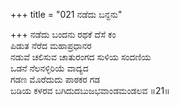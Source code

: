 +++
title = "021 ನಡೆದು ಬನ್ದನು"

+++
ನಡೆದು ಬಂದನು ರಥಕೆ ದೆಸೆ ಕಂ  
ಪಿಡುತ ನೆರೆದ ಮಹಾಪ್ರಧಾನರ  
ನಡುವೆ ಚಲಿಸುವ ಚಾತುರಂಗದ ಸುಳಿಯ ಸಂದಣಿಯ  
ಒಡನೆ ನೆಲನಳ್ಳಿರಿಯೆ ವಾದ್ಯದ   
ಗಡಣ ಮೊರೆದುದು ಪಾಠಕರ ಗಡ  
ಬಡಿಯ ಕಳರವ ಬಗಿದುದಬುಜಭವಾಂಡಮಂಡಲವ       ॥21॥